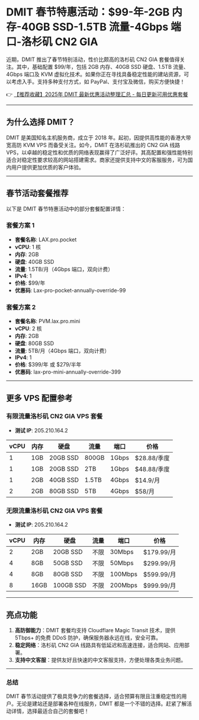 # DMIT 春节特惠活动：$99-年-2GB 内存-40GB SSD-1.5TB 流量-4Gbps 端口-洛杉矶 CN2 GIA

近期，DMIT 推出了春节特别活动，性价比颇高的洛杉矶 CN2 GIA 套餐值得关注。其中，基础配置 $99/年，包括 2GB 内存、40GB SSD 硬盘、1.5TB 流量、4Gbps 端口及 KVM 虚拟化技术。如果你正在寻找具备稳定性能的建站资源，可以考虑入手。支持多种支付方式，如 PayPal、支付宝及微信，购买方便快捷！

👉 [【推荐收藏】2025年 DMIT 最新优惠活动整理汇总 - 每日更新可用优惠套餐](https://bit.ly/dmit_coupon)

---

## 为什么选择 DMIT？

DMIT 是美国知名主机服务商，成立于 2018 年。起初，因提供高性能的香港大带宽高防 KVM VPS 而备受关注。如今，DMIT 在洛杉矶推出的 CN2 GIA 线路 VPS，以卓越的稳定性和优质的网络表现赢得了广泛好评。其高配置和强性能特别适合对稳定性要求较高的网站搭建需求。商家还提供支持中文的客服服务，可为国内用户提供更加优质的客户体验。

---

## 春节活动套餐推荐

以下是 DMIT 春节特惠活动中的部分套餐配置详情：

### 套餐方案 1
- **套餐名称**: LAX.pro.pocket
- **vCPU**: 1 核
- **内存**: 2GB
- **硬盘**: 40GB SSD
- **流量**: 1.5TB/月（4Gbps 端口，双向计费）
- **IPv4**: 1
- **价格**: $99/年
- **优惠码**: Lax-pro-pocket-annually-override-99

### 套餐方案 2
- **套餐名称**: PVM.lax.pro.mini
- **vCPU**: 2 核
- **内存**: 2GB
- **硬盘**: 80GB SSD
- **流量**: 5TB/月（4Gbps 端口，双向计费）
- **IPv4**: 1
- **价格**: $399/年 或 $279/半年
- **优惠码**: lax-pro-mini-annually-override-399

---

## 更多 VPS 配置参考

### 有限流量洛杉矶 CN2 GIA VPS 套餐
- **测试 IP**: 205.210.164.2

| vCPU | 内存 | 硬盘          | 流量         | 端口    | 价格                 |
|------|------|---------------|--------------|---------|----------------------|
| 1    | 1GB  | 20GB SSD      | 800GB        | 1Gbps   | $28.88/季度          |
| 1    | 1GB  | 20GB SSD      | 2TB          | 1Gbps   | $48.88/季度          |
| 1    | 2GB  | 40GB SSD      | 1.5TB        | 4Gbps   | $14.9/月             |
| 2    | 2GB  | 80GB SSD      | 5TB          | 4Gbps   | $58/月               |

### 无限流量洛杉矶 CN2 GIA VPS 套餐
- **测试 IP**: 205.210.164.2

| vCPU | 内存   | 硬盘         | 流量  | 端口    | 价格                     |
|------|--------|--------------|-------|---------|--------------------------|
| 2    | 2GB    | 20GB SSD     | 不限  | 30Mbps  | $179.99/月              |
| 4    | 8GB    | 50GB SSD     | 不限  | 50Mbps  | $299.99/月              |
| 4    | 8GB    | 80GB SSD     | 不限  | 100Mbps | $599.99/月              |
| 8    | 16GB   | 100GB SSD    | 不限  | 200Mbps | $999.99/月              |

---

## 亮点功能

1. **高防御能力**：DMIT 套餐均支持 Cloudflare Magic Transit 技术，提供 5Tbps+ 的免费 DDoS 防护，确保服务器永远在线，安全可靠。
2. **稳定网络**：洛杉矶 CN2 GIA 线路具有低延迟和高速连接，适合网站、应用部署。
3. **支持中文客服**：提供友好且快速的中文客服支持，方便处理各类业务问题。

---

### 总结
DMIT 春节活动提供了极具竞争力的套餐选择，适合预算有限且注重稳定性的用户。无论是建站还是部署各种在线服务，DMIT 都是一个不错的选择。赶紧了解活动详情，选择最适合自己的套餐吧！
